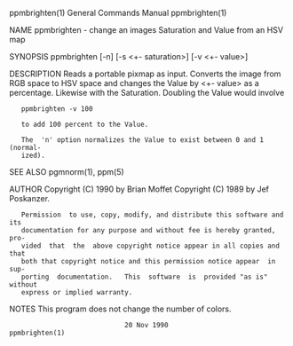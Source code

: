 ppmbrighten(1)             General Commands Manual             ppmbrighten(1)

NAME
       ppmbrighten - change an images Saturation and Value from an HSV map

SYNOPSIS
       ppmbrighten [-n] [-s <+- saturation>] [-v <+- value>] <ppmfile>

DESCRIPTION
       Reads  a  portable pixmap as input.  Converts the image from RGB space
       to HSV space and changes the Value by  <+-  value>  as  a  percentage.
       Likewise with the Saturation.  Doubling the Value would involve

       ppmbrighten -v 100

       to add 100 percent to the Value.

       The  'n' option normalizes the Value to exist between 0 and 1 (normal‐
       ized).

SEE ALSO
       pgmnorm(1), ppm(5)

AUTHOR
       Copyright  (C)  1990  by  Brian  Moffet  Copyright  (C)  1989  by  Jef
       Poskanzer.

       Permission  to use, copy, modify, and distribute this software and its
       documentation for any purpose and without fee is hereby granted,  pro‐
       vided  that  the  above copyright notice appear in all copies and that
       both that copyright notice and this permission notice appear  in  sup‐
       porting  documentation.   This  software  is  provided "as is" without
       express or implied warranty.

NOTES
       This program does not change the number of colors.

                                 20 Nov 1990                   ppmbrighten(1)
